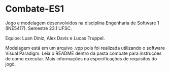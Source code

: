 # Combate-ES1
Jogo e modelagem desenvolvidos na disciplina Engenharia de Software 1 (INE5417). Semestre 23.1 UFSC.

Equipe: Luan Diniz, Alex Davis e Lucas Truppel.

Modelagem está em um arquivo .vpp pois foi realizada utilizando o software Visual Paradigm.
Leia o README dentro da pasta combate para instruções de como executar.
Mais informações na especificações de requisitos do jogo.
